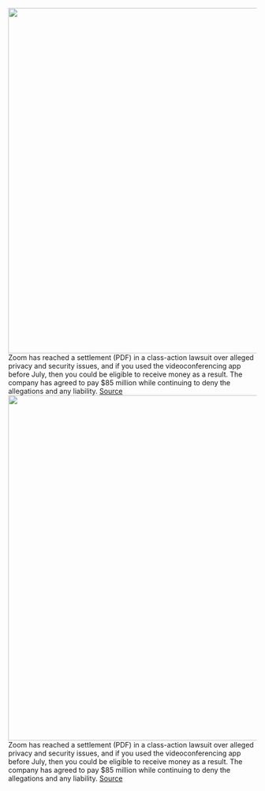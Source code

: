 <img src='https://cdn.vox-cdn.com/thumbor/3ydhPIoQwCfnER4aBZLOwyDjDbw=/0x0:3000x2000/1200x800/filters:focal(1260x760:1740x1240)/cdn.vox-cdn.com/uploads/chorus_image/image/70221526/acastro_200331_1777_zoom_0001.0.0.jpg' width='700px' /><br/>
Zoom has reached a settlement (PDF) in a class-action lawsuit over alleged privacy and security issues, and if you used the videoconferencing app before July, then you could be eligible to receive money as a result. The company has agreed to pay $85 million while continuing to deny the allegations and any liability.
<a href='https://www.theverge.com/2021/12/2/22814758/zoom-class-action-lawsuit-zoombombing-encryption-settled'> Source <a/><img src='https://cdn.vox-cdn.com/thumbor/3ydhPIoQwCfnER4aBZLOwyDjDbw=/0x0:3000x2000/1200x800/filters:focal(1260x760:1740x1240)/cdn.vox-cdn.com/uploads/chorus_image/image/70221526/acastro_200331_1777_zoom_0001.0.0.jpg' width='700px' /><br/>
Zoom has reached a settlement (PDF) in a class-action lawsuit over alleged privacy and security issues, and if you used the videoconferencing app before July, then you could be eligible to receive money as a result. The company has agreed to pay $85 million while continuing to deny the allegations and any liability.
<a href='https://www.theverge.com/2021/12/2/22814758/zoom-class-action-lawsuit-zoombombing-encryption-settled'> Source <a/>